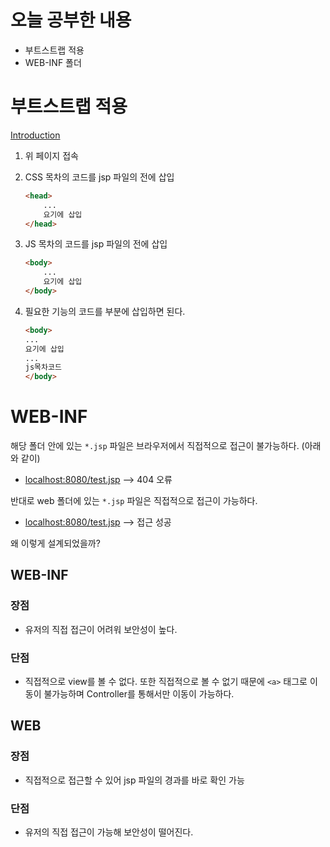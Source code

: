 # 오늘 공부한 내용

- 부트스트랩 적용
- WEB-INF 폴더

# 부트스트랩 적용

[Introduction](https://getbootstrap.com/docs/5.1/getting-started/introduction/)

1. 위 페이지 접속
2. CSS 목차의 코드를 jsp 파일의 </head> 전에 삽입
    
    ```html
    <head>
    	...
    	요기에 삽입
    </head>
    ```
    
3. JS 목차의 코드를 jsp 파일의 </body> 전에 삽입
    
    ```html
    <body>
    	...
    	요기에 삽입
    </body>
    ```
    
4. 필요한 기능의 코드를 <body> 부분에 삽입하면 된다.
    
    ```html
    <body>
    ...
    요기에 삽입
    ...
    js목차코드
    </body>
    ```
    

# WEB-INF

해당 폴더 안에 있는 `*.jsp` 파일은 브라우저에서 직접적으로 접근이 불가능하다. (아래와 같이)

- [localhost:8080/test.jsp](http://localhost:8080/test.jsp) —> 404 오류

반대로 web 폴더에 있는 `*.jsp` 파일은 직접적으로 접근이 가능하다.

- [localhost:8080/test.jsp](http://localhost:8080/test.jsp) —> 접근 성공

왜 이렇게 설계되었을까?

## WEB-INF

### 장점

- 유저의 직접 접근이 어려워 보안성이 높다.

### 단점

- 직접적으로 view를 볼 수 없다. 또한 직접적으로 볼 수 없기 때문에 `<a>` 태그로 이동이 불가능하며 Controller를 통해서만 이동이 가능하다.

## WEB

### 장점

- 직접적으로 접근할 수 있어 jsp 파일의 경과를 바로 확인 가능

### 단점

- 유저의 직접 접근이 가능해 보안성이 떨어진다.
